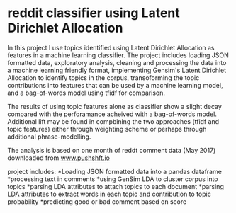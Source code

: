 # reddit classifier using Latent Dirichlet Allocation

In this project I use topics identified using Latent Dirichlet Allocation as features in a machine learning classifier.  The project includes loading JSON formatted data, exploratory analysis, cleaning and processing the data into a machine learning friendly format, implementing Gensim's Latent Dirichlet Allocation to identify topics in the corpus, transoforming the topic contributions into features that can be used by a machine learning model, and a bag-of-words model using tfidf for comparison.  

The results of using topic features alone as classifier show a slight decay compared with the perforamance acheived with a bag-of-words model.  Additional lift may be found in compbining the two approaches (tfidf and topic features) either through weighting scheme or perhaps through additional phrase-modelling. 

The analysis is based on one month of reddt comment data (May 2017) downloaded from www.pushshft.io

project includes:
  *Loading JSON formatted data into a pandas dataframe
  *processing text in comments
  *using GenSim LDA to cluster corpus into topics
  *parsing LDA attributes to attach topics to each document
  *parsing LDA attributes to extract words in each topic and contribution to topic probability
  *predicting good or bad comment based on score
